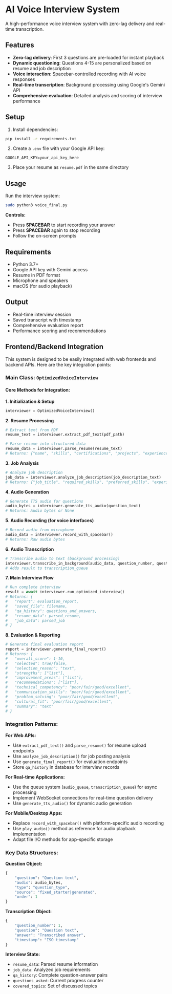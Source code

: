 # AI Voice Interview System

A high-performance voice interview system with zero-lag delivery and real-time transcription.

## Features

- **Zero-lag delivery**: First 3 questions are pre-loaded for instant playback
- **Dynamic questioning**: Questions 4-15 are personalized based on resume and job description
- **Voice interaction**: Spacebar-controlled recording with AI voice responses
- **Real-time transcription**: Background processing using Google's Gemini API
- **Comprehensive evaluation**: Detailed analysis and scoring of interview performance

## Setup

1. Install dependencies:
```bash
pip install -r requirements.txt
```

2. Create a `.env` file with your Google API key:
```
GOOGLE_API_KEY=your_api_key_here
```

3. Place your resume as `resume.pdf` in the same directory

## Usage

Run the interview system:
```bash
sudo python3 voice_final.py
```

**Controls:**
- Press **SPACEBAR** to start recording your answer
- Press **SPACEBAR** again to stop recording
- Follow the on-screen prompts

## Requirements

- Python 3.7+
- Google API key with Gemini access
- Resume in PDF format
- Microphone and speakers
- macOS (for audio playback)

## Output

- Real-time interview session
- Saved transcript with timestamp
- Comprehensive evaluation report
- Performance scoring and recommendations

## Frontend/Backend Integration

This system is designed to be easily integrated with web frontends and backend APIs. Here are the key integration points:

### Main Class: `OptimizedVoiceInterview`

#### Core Methods for Integration:

**1. Initialization & Setup**
```python
interviewer = OptimizedVoiceInterview()
```

**2. Resume Processing**
```python
# Extract text from PDF
resume_text = interviewer.extract_pdf_text(pdf_path)

# Parse resume into structured data
resume_data = interviewer.parse_resume(resume_text)
# Returns: {"name", "skills", "certifications", "projects", "experience", "education", "soft_skills"}
```

**3. Job Analysis**
```python
# Analyze job description
job_data = interviewer.analyze_job_description(job_description_text)
# Returns: {"job_title", "required_skills", "preferred_skills", "experience_level", "key_responsibilities"}
```

**4. Audio Generation**
```python
# Generate TTS audio for questions
audio_bytes = interviewer.generate_tts_audio(question_text)
# Returns: Audio bytes or None
```

**5. Audio Recording (for voice interfaces)**
```python
# Record audio from microphone
audio_data = interviewer.record_with_spacebar()
# Returns: Raw audio bytes
```

**6. Audio Transcription**
```python
# Transcribe audio to text (background processing)
interviewer.transcribe_in_background(audio_data, question_number, question_text)
# Adds result to transcription_queue
```

**7. Main Interview Flow**
```python
# Run complete interview
result = await interviewer.run_optimized_interview()
# Returns: {
#   "report": evaluation_report,
#   "saved_file": filename,
#   "qa_history": questions_and_answers,
#   "resume_data": parsed_resume,
#   "job_data": parsed_job
# }
```

**8. Evaluation & Reporting**
```python
# Generate final evaluation report
report = interviewer.generate_final_report()
# Returns: {
#   "overall_score": 1-10,
#   "selected": true/false,
#   "selection_reason": "text",
#   "strengths": ["list"],
#   "improvement_areas": ["list"],
#   "recommendations": ["list"],
#   "technical_competency": "poor/fair/good/excellent",
#   "communication_skills": "poor/fair/good/excellent",
#   "problem_solving": "poor/fair/good/excellent",
#   "cultural_fit": "poor/fair/good/excellent",
#   "summary": "text"
# }
```

### Integration Patterns:

**For Web APIs:**
- Use `extract_pdf_text()` and `parse_resume()` for resume upload endpoints
- Use `analyze_job_description()` for job posting analysis
- Use `generate_final_report()` for evaluation endpoints
- Store `qa_history` in database for interview records

**For Real-time Applications:**
- Use the queue system (`audio_queue`, `transcription_queue`) for async processing
- Implement WebSocket connections for real-time question delivery
- Use `generate_tts_audio()` for dynamic audio generation

**For Mobile/Desktop Apps:**
- Replace `record_with_spacebar()` with platform-specific audio recording
- Use `play_audio()` method as reference for audio playback implementation
- Adapt file I/O methods for app-specific storage

### Key Data Structures:

**Question Object:**
```python
{
    "question": "Question text",
    "audio": audio_bytes,
    "type": "question_type",
    "source": "fixed_starter|generated",
    "order": 1
}
```

**Transcription Object:**
```python
{
    "question_number": 1,
    "question": "Question text",
    "answer": "Transcribed answer",
    "timestamp": "ISO timestamp"
}
```

**Interview State:**
- `resume_data`: Parsed resume information
- `job_data`: Analyzed job requirements  
- `qa_history`: Complete question-answer pairs
- `questions_asked`: Current progress counter
- `covered_topics`: Set of discussed topics